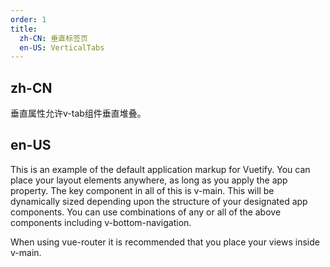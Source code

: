 ```yaml
---
order: 1
title:
  zh-CN: 垂直标签页
  en-US: VerticalTabs
---
```


## zh-CN

垂直属性允许v-tab组件垂直堆叠。

## en-US

This is an example of the default application markup for Vuetify. You can place your layout elements anywhere, as long as you apply the app property. The key component in all of this is v-main. This will be dynamically sized depending upon the structure of your designated app components. You can use combinations of any or all of the above components including v-bottom-navigation.

When using vue-router it is recommended that you place your views inside v-main.
